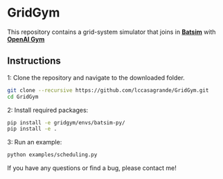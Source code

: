 # GridGym

This repository contains a grid-system simulator that joins in [**Batsim**](https://github.com/oar-team/batsim) with [**OpenAI Gym**](https://github.com/openai/gym)

## Instructions

1: Clone the repository and navigate to the downloaded folder.

``` bash
git clone --recursive https://github.com/lccasagrande/GridGym.git
cd GridGym
```

2: Install required packages:

``` bash
pip install -e gridgym/envs/batsim-py/
pip install -e .
```

3: Run an example:

``` bash
python examples/scheduling.py
```

If you have any questions or find a bug, please contact me!

